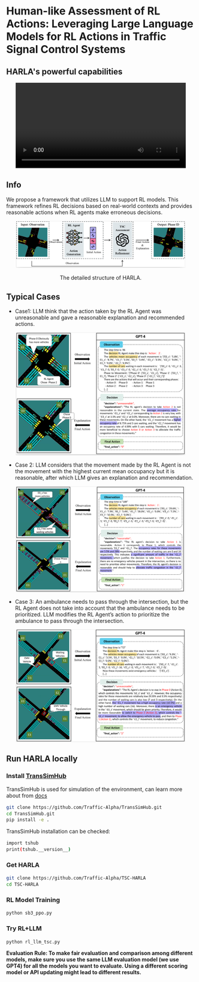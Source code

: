 # Human-like Assessment of RL Actions: Leveraging Large Language Models for RL Actions in Traffic Signal Control Systems

## HARLA's powerful capabilities


<div align=center>
<video width="90%" controls>
    <source src="./assets/Case3.mp4" type="video/mp4">
</video>
</div>

## Info
We propose a framework that utilizes LLM to support RL models. This framework refines RL decisions based on real-world contexts and provides reasonable actions when RL agents make erroneous decisions. 

<div align=center>
<img width="90%" src="./assets/RL_LLM_Framework.png" />

The detailed structure of HARLA.
</div>


## Typical Cases

- Case1: LLM think that the action taken by the RL Agent was unreasonable and gave a reasonable explanation and recommended actions.
<div align=center>
<img width="90%" src="./assets/Case1.png" />


</div>

- Case 2: LLM considers that the movement made by the RL Agent is not the movement with the highest current mean occupancy but it is reasonable, after which LLM gives an explanation and recommendation.
<div align=center>
<img width="90%" src="./assets/Case2.png" />
</div>

- Case 3: An ambulance needs to pass through the intersection, but the RL Agent does not take into account that the ambulance needs to be prioritized. LLM modifies the RL Agent’s action to prioritize the ambulance to pass through the intersection.
<div align=center>
<img width="90%" src="./assets/Case3.png" />
</div>


## Run HARLA locally

### Install [TransSimHub](https://github.com/Traffic-Alpha/TransSimHub)
TransSimHub is used for simulation of the environment, can learn more about from [docs](https://transsimhub.readthedocs.io/en/latest/)

```bash
git clone https://github.com/Traffic-Alpha/TransSimHub.git
cd TransSimHub.git
pip install -e .
```

TransSimHub installation can be checked:

```bash
import tshub
print(tshub.__version__)
```

### Get HARLA
```bash
git clone https://github.com/Traffic-Alpha/TSC-HARLA
cd TSC-HARLA
```

### RL Model Training

```bash
python sb3_ppo.py
```
### Try RL+LLM

```bash
python rl_llm_tsc.py
```

**Evaluation Rule: To make fair evaluation and comparison among different models, make sure you use the same LLM evaluation model (we use GPT4) for all the models you want to evaluate. Using a different scoring model or API updating might lead to different results.**
